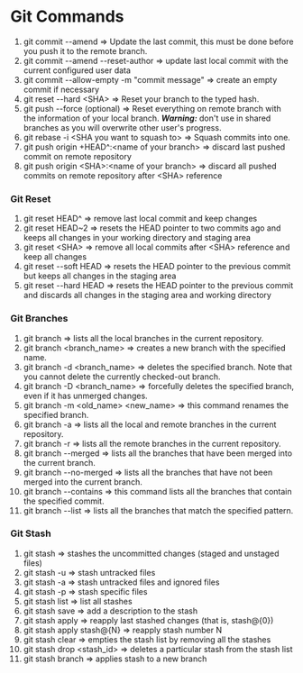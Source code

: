 # Git Commands

1. git commit --amend => Update the last commit, this must be done before you push it to the remote branch.
2. git commit --amend --reset-author => update last local commit with the current configured user data
3. git commit --allow-empty -m "commit message" => create an empty commit if necessary
4. git reset --hard \<SHA> => Reset your branch to the typed hash.
5. git push --force (optional) => Reset everything on remote branch with the information of your local branch. ***Warning:*** don't use in shared branches as you will overwrite other user's progress.
6. git rebase -i \<SHA you want to squash to> => Squash commits into one.
7. git push origin +HEAD^:\<name of your branch> => discard last pushed commit on remote repository
8. git push origin \<SHA>:\<name of your branch> => discard all pushed commits on remote repository after \<SHA> reference

### Git Reset

01. git reset HEAD^ => remove last local commit and keep changes
02. git reset HEAD~2 => resets the HEAD pointer to two commits ago and keeps all changes in your working directory and staging area
03. git reset \<SHA> => remove all local commits after \<SHA> reference and keep all changes
04. git reset --soft HEAD => resets the HEAD pointer to the previous commit but keeps all changes in the staging area
05. git reset --hard HEAD => resets the HEAD pointer to the previous commit and discards all changes in the staging area and working directory

### Git Branches

01. git branch => lists all the local branches in the current repository.
02. git branch <branch_name> => creates a new branch with the specified name.
03. git branch -d <branch_name> => deletes the specified branch. Note that you cannot delete the currently checked-out branch.
04. git branch -D <branch_name> => forcefully deletes the specified branch, even if it has unmerged changes.
05. git branch -m <old_name> <new_name> => this command renames the specified branch.
06. git branch -a => lists all the local and remote branches in the current repository.
07. git branch -r => lists all the remote branches in the current repository.
08. git branch --merged => lists all the branches that have been merged into the current branch.
09. git branch --no-merged => lists all the branches that have not been merged into the current branch.
10. git branch --contains <commit> => this command lists all the branches that contain the specified commit.
11. git branch --list <pattern> => lists all the branches that match the specified pattern.

### Git Stash

01. git stash => stashes the uncommitted changes (staged and unstaged files)
02. git stash -u => stash untracked files
03. git stash -a => stash untracked files and ignored files
04. git stash -p => stash specific files
05. git stash list => list all stashes
06. git stash save <description> => add a description to the stash
07. git stash apply => reapply last stashed changes (that is, stash@{0})
08. git stash apply stash@{N} => reapply stash number N
09. git stash clear => empties the stash list by removing all the stashes
10. git stash drop <stash_id> => deletes a particular stash from the stash list
11. git stash branch <name of your branch> => applies stash to a new branch
